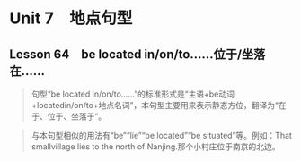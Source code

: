 ﻿ # Unit 7　地点句型
 ## Lesson 64　be located in/on/to……位于/坐落在……
 
> 句型“be located in/on/to……”的标准形式是“主语+be动词+locatedin/on/to+地点名词”，本句型主要用来表示静态方位，翻译为“在于、位于、坐落于”。

> 与本句型相似的用法有“be”“lie”“be located”“be situated”等。例如：That smallvillage lies to the north of Nanjing.那个小村庄位于南京的北边。


 